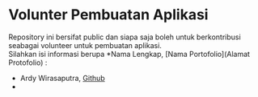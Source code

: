 # Volunter Pembuatan Aplikasi

Repository ini bersifat public dan siapa saja boleh untuk berkontribusi seabagai volunteer untuk pembuatan aplikasi.  
Silahkan isi informasi berupa *Nama Lengkap, [Nama Portofolio](Alamat Protofolio) :
- Ardy Wirasaputra, [Github](https://github.com/Ardywsptr)
- 
